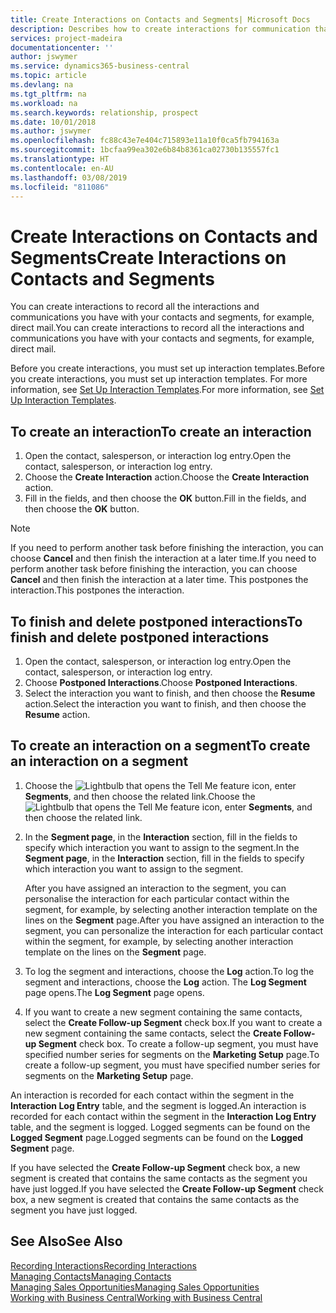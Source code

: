 ```yaml
---
title: Create Interactions on Contacts and Segments| Microsoft Docs
description: Describes how to create interactions for communication that you have with your contacts and segments in Business Central, for example, direct mail.
services: project-madeira
documentationcenter: ''
author: jswymer
ms.service: dynamics365-business-central
ms.topic: article
ms.devlang: na
ms.tgt_pltfrm: na
ms.workload: na
ms.search.keywords: relationship, prospect
ms.date: 10/01/2018
ms.author: jswymer
ms.openlocfilehash: fc88c43e7e404c715893e11a10f0ca5fb794163a
ms.sourcegitcommit: 1bcfaa99ea302e6b84b8361ca02730b135557fc1
ms.translationtype: HT
ms.contentlocale: en-AU
ms.lasthandoff: 03/08/2019
ms.locfileid: "811086"
---
```

# <a name="create-interactions-on-contacts-and-segments"></a><span data-ttu-id="d4ed4-103">Create Interactions on Contacts and Segments</span><span class="sxs-lookup"><span data-stu-id="d4ed4-103">Create Interactions on Contacts and Segments</span></span>
<span data-ttu-id="d4ed4-104">You can create interactions to record all the interactions and communications you have with your contacts and segments, for example, direct mail.</span><span class="sxs-lookup"><span data-stu-id="d4ed4-104">You can create interactions to record all the interactions and communications you have with your contacts and segments, for example, direct mail.</span></span>

<span data-ttu-id="d4ed4-105">Before you create interactions, you must set up interaction templates.</span><span class="sxs-lookup"><span data-stu-id="d4ed4-105">Before you create interactions, you must set up interaction templates.</span></span> <span data-ttu-id="d4ed4-106">For more information, see  [Set Up Interaction Templates](marketing-interactions.md).</span><span class="sxs-lookup"><span data-stu-id="d4ed4-106">For more information, see  [Set Up Interaction Templates](marketing-interactions.md).</span></span>

## <a name="to-create-an-interaction"></a><span data-ttu-id="d4ed4-107">To create an interaction</span><span class="sxs-lookup"><span data-stu-id="d4ed4-107">To create an interaction</span></span>
1. <span data-ttu-id="d4ed4-108">Open the contact, salesperson, or interaction log entry.</span><span class="sxs-lookup"><span data-stu-id="d4ed4-108">Open the contact, salesperson, or interaction log entry.</span></span>
2. <span data-ttu-id="d4ed4-109">Choose the **Create Interaction** action.</span><span class="sxs-lookup"><span data-stu-id="d4ed4-109">Choose the **Create Interaction** action.</span></span>
3. <span data-ttu-id="d4ed4-110">Fill in the fields, and then choose the **OK** button.</span><span class="sxs-lookup"><span data-stu-id="d4ed4-110">Fill in the fields, and then choose the **OK** button.</span></span>

> [!NOTE]  
>   <span data-ttu-id="d4ed4-111">If you need to perform another task before finishing the interaction, you can choose **Cancel** and then finish the interaction at a later time.</span><span class="sxs-lookup"><span data-stu-id="d4ed4-111">If you need to perform another task before finishing the interaction, you can choose **Cancel** and then finish the interaction at a later time.</span></span> <span data-ttu-id="d4ed4-112">This postpones the interaction.</span><span class="sxs-lookup"><span data-stu-id="d4ed4-112">This postpones the interaction.</span></span>

## <a name="to-finish-and-delete-postponed-interactions"></a><span data-ttu-id="d4ed4-113">To finish and delete postponed interactions</span><span class="sxs-lookup"><span data-stu-id="d4ed4-113">To finish and delete postponed interactions</span></span>
1. <span data-ttu-id="d4ed4-114">Open the contact, salesperson, or interaction log entry.</span><span class="sxs-lookup"><span data-stu-id="d4ed4-114">Open the contact, salesperson, or interaction log entry.</span></span>
2. <span data-ttu-id="d4ed4-115">Choose **Postponed Interactions**.</span><span class="sxs-lookup"><span data-stu-id="d4ed4-115">Choose **Postponed Interactions**.</span></span>
3. <span data-ttu-id="d4ed4-116">Select the interaction you want to finish, and then choose the **Resume** action.</span><span class="sxs-lookup"><span data-stu-id="d4ed4-116">Select the interaction you want to finish, and then choose the **Resume** action.</span></span>

## <a name="to-create-an-interaction-on-a-segment"></a><span data-ttu-id="d4ed4-117">To create an interaction on a segment</span><span class="sxs-lookup"><span data-stu-id="d4ed4-117">To create an interaction on a segment</span></span>
1. <span data-ttu-id="d4ed4-118">Choose the ![Lightbulb that opens the Tell Me feature](media/ui-search/search_small.png "Tell me what you want to do") icon, enter **Segments**, and then choose the related link.</span><span class="sxs-lookup"><span data-stu-id="d4ed4-118">Choose the ![Lightbulb that opens the Tell Me feature](media/ui-search/search_small.png "Tell me what you want to do") icon, enter **Segments**, and then choose the related link.</span></span>
2. <span data-ttu-id="d4ed4-119">In the **Segment page**, in the **Interaction** section, fill in the fields to specify which interaction you want to assign to the segment.</span><span class="sxs-lookup"><span data-stu-id="d4ed4-119">In the **Segment page**, in the **Interaction** section, fill in the fields to specify which interaction you want to assign to the segment.</span></span>

    <span data-ttu-id="d4ed4-120">After you have assigned an interaction to the segment, you can personalise the interaction for each particular contact within the segment, for example, by selecting another interaction template on the lines on the **Segment** page.</span><span class="sxs-lookup"><span data-stu-id="d4ed4-120">After you have assigned an interaction to the segment, you can personalize the interaction for each particular contact within the segment, for example, by selecting another interaction template on the lines on the **Segment** page.</span></span>  
3. <span data-ttu-id="d4ed4-121">To log the segment and interactions, choose the **Log** action.</span><span class="sxs-lookup"><span data-stu-id="d4ed4-121">To log the segment and interactions, choose the **Log** action.</span></span> <span data-ttu-id="d4ed4-122">The **Log Segment** page opens.</span><span class="sxs-lookup"><span data-stu-id="d4ed4-122">The **Log Segment** page opens.</span></span>
4. <span data-ttu-id="d4ed4-123">If you want to create a new segment containing the same contacts, select the **Create Follow-up Segment** check box.</span><span class="sxs-lookup"><span data-stu-id="d4ed4-123">If you want to create a new segment containing the same contacts, select the **Create Follow-up Segment** check box.</span></span> <span data-ttu-id="d4ed4-124">To create a follow-up segment, you must have specified number series for segments on the **Marketing Setup** page.</span><span class="sxs-lookup"><span data-stu-id="d4ed4-124">To create a follow-up segment, you must have specified number series for segments on the **Marketing Setup** page.</span></span>

<span data-ttu-id="d4ed4-125">An interaction is recorded for each contact within the segment in the **Interaction Log Entry** table, and the segment is logged.</span><span class="sxs-lookup"><span data-stu-id="d4ed4-125">An interaction is recorded for each contact within the segment in the **Interaction Log Entry** table, and the segment is logged.</span></span> <span data-ttu-id="d4ed4-126">Logged segments can be found on the **Logged Segment** page.</span><span class="sxs-lookup"><span data-stu-id="d4ed4-126">Logged segments can be found on the **Logged Segment** page.</span></span>

<span data-ttu-id="d4ed4-127">If you have selected the **Create Follow-up Segment** check box, a new segment is created that contains the same contacts as the segment you have just logged.</span><span class="sxs-lookup"><span data-stu-id="d4ed4-127">If you have selected the **Create Follow-up Segment** check box, a new segment is created that contains the same contacts as the segment you have just logged.</span></span>

## <a name="see-also"></a><span data-ttu-id="d4ed4-128">See Also</span><span class="sxs-lookup"><span data-stu-id="d4ed4-128">See Also</span></span>
[<span data-ttu-id="d4ed4-129">Recording Interactions</span><span class="sxs-lookup"><span data-stu-id="d4ed4-129">Recording Interactions</span></span>](marketing-interactions.md)  
[<span data-ttu-id="d4ed4-130">Managing Contacts</span><span class="sxs-lookup"><span data-stu-id="d4ed4-130">Managing Contacts</span></span>](marketing-contacts.md)  
[<span data-ttu-id="d4ed4-131">Managing Sales Opportunities</span><span class="sxs-lookup"><span data-stu-id="d4ed4-131">Managing Sales Opportunities</span></span>](marketing-manage-sales-opportunities.md)  
[<span data-ttu-id="d4ed4-132">Working with Business Central</span><span class="sxs-lookup"><span data-stu-id="d4ed4-132">Working with Business Central</span></span>](ui-work-product.md)
